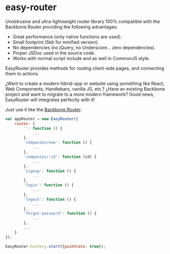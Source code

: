 # easy-router
Unobtrusive and ultra-lightweight router library 100% compatible with the Backbone.Router
providing the following advantages:
* Great performance (only native functions are used).
* Small footprint (5kb for minified version).
* No dependencies (no jQuery, no Underscore... zero dependencies).
* Proper JSDoc used in the source code.
* Works with normal script include and as well in CommonJS style.

EasyRouter provides methods for routing client-side pages, and connecting them to actions.

¿Want to create a modern hibrid-app or website using something like React, Web Components, Handlebars, vanilla JS, etc.?
¿Have an existing Backbone project and want to migrate to a more modern framework? Good news, EasyRouter will integrates perfectly with it!

Just use it like the [Backbone.Router](http://backbonejs.org/#Router):

```javascript
var appRouter = new EasyRouter({
    routes: {
        '': function () {
            ...
        },
        'companies/new': function () {
            ...
        },
        'companies/:id': function (id) {
            ...
        },
        'signup': function () {
            ...
        },
        'login': function () {
            ...
        },
        'logout': function () {
            ...
        },
        'forgot-password': function () {
            ...
        },
		...
    }
});

EasyRouter.history.start({pushState: true});
```